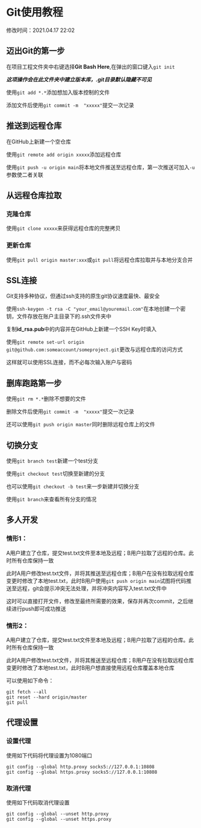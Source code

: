 # Git使用教程

修改时间：2021.04.17 22:02

## 迈出Git的第一步

在项目工程文件夹中右键选择**Git Bash Here**,在弹出的窗口键入`git init`

***这项操作会在此文件夹中建立版本库，.git目录默认隐藏不可见***

使用`git add *.*`添加想加入版本控制的文件

添加文件后使用`git commit -m  "xxxxx"`提交一次记录

## 推送到远程仓库

在GitHub上新建一个空仓库

使用`git remote add origin xxxxx`添加远程仓库

使用`git push -u origin main`将本地文件推送至远程仓库，第一次推送可加入`-u`参数使二者关联

## 从远程仓库拉取

### 克隆仓库

使用`git clone xxxxx`来获得远程仓库的完整拷贝

### 更新仓库

使用`git pull origin master:xxx`或`git pull`将远程仓库拉取并与本地分支合并

## SSL连接

Git支持多种协议，但通过ssh支持的原生git协议速度最快、最安全

使用`ssh-keygen -t rsa -C "your_email@youremail.com"`在本地创建一个密钥，文件存放在账户主目录下的.ssh文件夹中

复制**id_rsa.pub**中的内容并在GitHub上新建一个SSH Key时填入

使用`git remote set-url origin git@github.com:someaccount/someproject.git`更改与远程仓库的访问方式

这样就可以使用SSL连接，而不必每次输入账户与密码

## 删库跑路第一步

使用`git rm *.*`删除不想要的文件

删除文件后使用`git commit -m  "xxxxx"`提交一次记录

还可以使用`git push origin master`同时删除远程仓库上的文件

## 切换分支

使用`git branch test`新建一个test分支

使用`git checkout test`切换至新建的分支

也可以使用`git checkout -b test`来一步新建并切换分支

使用`git branch`来查看所有分支的情况

## 多人开发

### 情形1：

A用户建立了仓库，提交test.txt文件至本地及远程；B用户拉取了远程的仓库。此时所有仓库保持一致

此时A用户修改test.txt文件，并将其推送至远程仓库；B用户在没有拉取远程仓库变更时修改了本地test.txt，此时B用户使用`git push origin main`试图将代码推送至远程，git会提示冲突无法处理，并将冲突内容写入test.txt文件中

这时可以直接打开文件，修改至最终所需要的效果，保存并再次commit，之后继续进行push即可成功推送

### 情形2：

A用户建立了仓库，提交test.txt文件至本地及远程；B用户拉取了远程的仓库。此时所有仓库保持一致

此时A用户修改test.txt文件，并将其推送至远程仓库；B用户在没有拉取远程仓库变更时修改了本地test.txt，此时B用户想直接使用远程仓库覆盖本地仓库

可以使用如下命令：

```
git fetch --all
git reset --hard origin/master
git pull
```



## 代理设置

### 设置代理

使用如下代码将代理设置为1080端口

```
git config --global http.proxy socks5://127.0.0.1:10808
git config --global https.proxy socks5://127.0.0.1:10808
```

### 取消代理

使用如下代码取消代理设置

```
git config --global --unset http.proxy
git config --global --unset https.proxy
```

